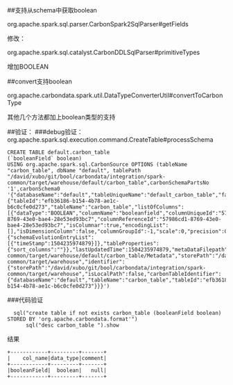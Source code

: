 

##支持从schema中获取boolean

org.apache.spark.sql.parser.CarbonSpark2SqlParser#getFields

修改：

org.apache.spark.sql.catalyst.CarbonDDLSqlParser#primitiveTypes

增加BOOLEAN



##convert支持boolean

org.apache.carbondata.spark.util.DataTypeConverterUtil#convertToCarbonType

其他几个方法都加上boolean类型的支持


##验证：
###debug验证：
org.apache.spark.sql.execution.command.CreateTable#processSchema

	CREATE TABLE default.carbon_table
	(`booleanField` boolean)
	USING org.apache.spark.sql.CarbonSource OPTIONS (tableName "carbon_table", dbName "default", tablePath "/david/xubo/git/bool/carbondata/integration/spark-common/target/warehouse/default/carbon_table",carbonSchemaPartsNo '1',carbonSchema0 '{"databaseName":"default","tableUniqueName":"default_carbon_table","factTable":{"tableId":"efb36186-b154-4b78-ae1c-b6c0cfe0d273","tableName":"carbon_table","listOfColumns":[{"dataType":"BOOLEAN","columnName":"booleanfield","columnUniqueId":"57986cd1-8769-43e0-bae4-28e53ed93bc7","columnReferenceId":"57986cd1-8769-43e0-bae4-28e53ed93bc7","isColumnar":true,"encodingList":[],"isDimensionColumn":false,"columnGroupId":-1,"scale":0,"precision":0,"schemaOrdinal":0,"numberOfChild":0,"invisible":false,"isSortColumn":false}],"schemaEvalution":{"schemaEvolutionEntryList":[{"timeStamp":1504235974879}]},"tableProperties":{"sort_columns":""}},"lastUpdatedTime":1504235974879,"metaDataFilepath":"/david/xubo/git/bool/carbondata/integration/spark-common/target/warehouse/default/carbon_table/Metadata","storePath":"/david/xubo/git/bool/carbondata/integration/spark-common/target/warehouse","identifier":{"storePath":"/david/xubo/git/bool/carbondata/integration/spark-common/target/warehouse","isLocalPath":false,"carbonTableIdentifier":{"databaseName":"default","tableName":"carbon_table","tableId":"efb36186-b154-4b78-ae1c-b6c0cfe0d273"}}}') 

###代码验证

	  sql("create table if not exists carbon_table (booleanField boolean) STORED BY 'org.apache.carbondata.format'")
	      sql("desc carbon_table ").show

结果

	+------------+---------+-------+
	|    col_name|data_type|comment|
	+------------+---------+-------+
	|booleanField|  boolean|   null|
	+------------+---------+-------+